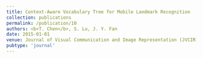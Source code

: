```yaml
---
title: Context-Aware Vocabulary Tree for Mobile Landmark Recognition
collection: publications
permalink: /publication/10
authors: <b>T. Chen</b>, S. Lu, J. Y. Fan
date: 2015-01-01
venue: Journal of Visual Communication and Image Representation (JVCIR)
pubtype: 'journal'
---
```


<!-- paperurl: 'http://academicpages.github.io/files/paper1.pdf'
citation: 'Your Name, You. (2009). &quot;Paper Title Number 1.&quot; <i>Journal 1</i>. 1(1).' -->
<!-- [Download paper here](http://academicpages.github.io/files/paper1.pdf) -->
